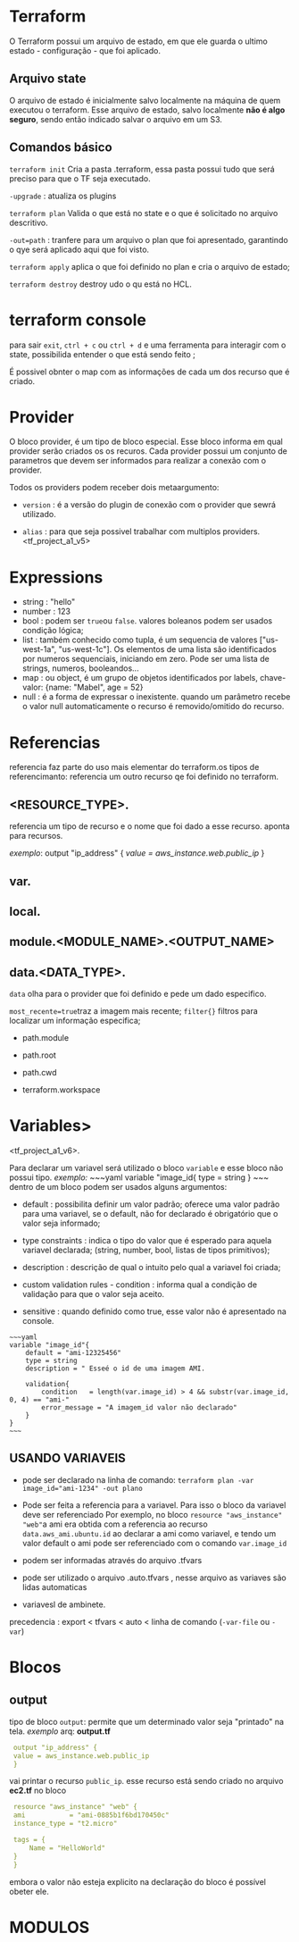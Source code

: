 # Terraform

O Terraform possui um arquivo de estado, em que ele guarda o ultimo estado - configuração - que foi aplicado.

## Arquivo state
O arquivo de estado é inicialmente salvo localmente na máquina de quem executou o terraform.
Esse arquivo de estado, salvo localmente **não é algo seguro**, sendo então indicado salvar o arquivo em um S3.

## Comandos básico
`terraform init`
    Cria a pasta .terraform, essa pasta possui tudo que será preciso para que o TF seja executado.

   `-upgrade` : atualiza os plugins

`terraform plan`
    Valida o que está no state e o que é solicitado no arquivo descritivo.

   `-out=path` : tranfere para um arquivo o plan que foi apresentado, garantindo o qye será aplicado aqui que foi visto.

`terraform apply`
    aplica o que foi definido no plan  e cria o arquivo de estado;

`terraform destroy`
    destroy udo o qu está no HCL.

# terraform console
para sair `exit`, `ctrl + c` ou `ctrl + d`
e uma ferramenta para interagir com o state, possibilida entender o que está sendo feito ; 

É possivel obnter o map com as informações de cada um dos recurso que é criado.

# Provider
O bloco provider, é um tipo de bloco especial.
Esse bloco informa em qual provider serão criados os os recuros.
Cada provider possui um conjunto de parametros que devem ser informados para realizar a conexão com o provider.

Todos os providers podem receber dois metaargumento:
* `version` : é a versão do plugin de conexão com o provider que sewrá utilizado.

* `alias` : para que seja possivel trabalhar com multiplos providers.
 <tf_project_a1_v5>


# Expressions
* string    : "hello"
* number    : 123
* bool      : podem ser `true`ou `false`. valores boleanos podem ser usados condição lógica;
* list      : também conhecido como tupla, é um sequencia de valores ["us-west-1a", "us-west-1c"]. Os elementos de uma lista são identificados por numeros sequenciais, iniciando em zero. Pode ser uma lista de strings, numeros, booleandos...
* map       : ou object, é um grupo de objetos identificados por labels, chave-valor: {name: "Mabel", age = 52}
* null      : é a forma de expressar o inexistente. quando um parâmetro recebe o valor null automaticamente o recurso é removido/omitido do recurso.



# Referencias
referencia faz parte do uso mais elementar do terraform.os tipos de referencimanto:
referencia um outro recurso qe foi definido no terraform.

##  <RESOURCE_TYPE>.<NAME> 
referencia um tipo de recurso e o nome que foi dado a esse recurso. aponta para recursos.

_exemplo_:
    output "ip_address" {
        *value = aws_instance.web.public_ip*
    }

## var.<NAME>

## local.<NAME>

## module.<MODULE_NAME>.<OUTPUT_NAME>

## data.<DATA_TYPE>.<NAME>
`data` olha para o provider que foi definido e pede um dado especifico.

`most_recente=true`traz a imagem mais recente;
`filter{}` filtros para localizar um informação especifica;

* path.module

* path.root

* path.cwd

* terraform.workspace
 


# Variables>
<tf_project_a1_v6>.

Para declarar um variavel será utilizado o bloco `variable` e esse bloco não possui tipo.
    *exemplo:*
    ~~~yaml
        variable "image_id{
        type = string
      }
    ~~~
    dentro de um bloco podem ser usados alguns argumentos:

   * default : possibilita definir um valor padrão; oferece uma valor padrão para uma variavel, se o default, não for declarado é obrigatório que o valor seja informado;

   * type constraints : indica o tipo do valor que é esperado para aquela variavel declarada; (string, number, bool, listas de tipos primitivos);

   * description : descrição de qual o intuito pelo qual a variavel foi criada;

   * custom validation rules - condition : informa qual a condição de validação para que o valor seja aceito.

   * sensitive : quando definido como true, esse valor não é apresentado na console.

    ~~~yaml
    variable "image_id"{
        default = "ami-12325456"
        type = string
        description = " Esseé o id de uma imagem AMI.

        validation{
            condition   = length(var.image_id) > 4 && substr(var.image_id, 0, 4) == "ami-"
            error_message = "A imagem_id valor não declarado"     
        }
    } 
    ~~~

## USANDO VARIAVEIS
* pode ser declarado na linha de comando:
    `terraform plan -var image_id="ami-1234" -out plano`

* Pode ser feita a referencia para a variavel.
    Para isso o bloco da variavel deve ser referenciado
    Por exemplo, no bloco `resource "aws_instance" "web"`a ami era obtida com a referencia ao recurso `data.aws_ami.ubuntu.id` ao declarar a ami como variavel, e tendo um valor default o ami pode ser referenciado com o comando `var.image_id`

* podem ser informadas através do arquivo .tfvars

* pode ser utilizado o arquivo .auto.tfvars , nesse arquivo as variaves são lidas automaticas

* variavesl de ambinete.

precedencia : export < tfvars < auto < linha de comando (`-var-file` ou `-var`)



# Blocos
## output
   tipo de bloco `output`: permite que um determinado valor seja "printado" na tela.
   _exemplo_ 
   arq: **output.tf**
   ~~~ yaml
    output "ip_address" {
    value = aws_instance.web.public_ip
    }
   ~~~

   vai printar o recurso `public_ip`. esse recurso está sendo criado no arquivo **ec2.tf** no bloco
   ~~~yml
    resource "aws_instance" "web" {
    ami           = "ami-0885b1f6bd170450c"
    instance_type = "t2.micro"

    tags = {
        Name = "HelloWorld"
    }
    }
   ~~~
   embora o valor não esteja explicito na declaração do bloco é possível obeter ele. 
   
# MODULOS   